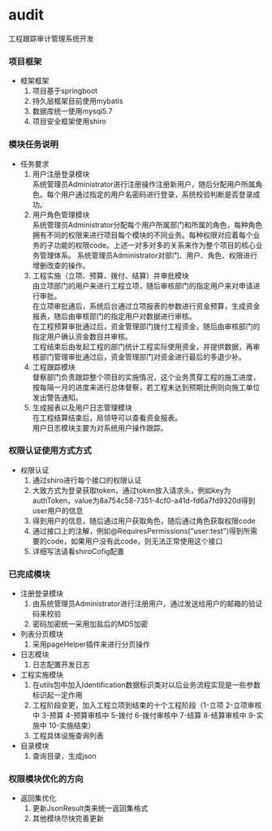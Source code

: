 # audit
工程跟踪审计管理系统开发
### 项目框架
- 框架框架
  1. 项目基于springboot
  2. 持久层框架目前使用mybatis
  3. 数据库统一使用mysql5.7
  4. 项目安全框架使用shiro
### 模块任务说明
- 任务要求
  1. 用户注册登录模块  
  系统管理员Administrator进行注册操作注册新用户，随后分配用户所属角色。每个用户通过指定的用户名密码进行登录，系统校验判断是否登录成功。
  2. 用户角色管理模块  
  系统管理员Administrator分配每个用户所属部门和所属的角色，每种角色拥有不同的权限来进行项目每个模块的不同业务。每种权限对应着每个业务的子功能的权限code。上述一对多对多的关系来作为整个项目的核心业务管理体系。
  系统管理员Administrator对部门、用户、角色、权限进行增删改查的操作。
  3. 工程实施（立项、预算、拨付、结算）并审批模块  
  由立项部门的用户来进行工程立项，随后审核部门的指定用户来对申请进行审批。  
  在立项审批通后，系统后台通过立项报表的参数进行资金预算，生成资金报表，随后由审核部门的指定用户对数据进行审核。  
  在工程预算审批通过后，资金管理部门拨付工程资金，随后由审核部门的指定用户确认资金数目并审核。  
  工程结束后由发起工程的部门统计工程实际使用资金，并提供数据，再审核部门管理审批通过后，资金管理部门对资金进行最后的多退少补。 
  4. 工程跟踪模块  
  督察部门负责跟踪整个项目的实施情况，这个业务贯穿工程的施工进度，按每隔一月的进度来进行总体督察，若工程未达到预期比例则向施工单位发出警告通知。  
  5. 生成报表以及用户日志管理模块  
  在工程结算结束后，局领导可以查看资金报表。  
  用户日志模块主要为对系统用户操作跟踪。
### 权限认证使用方式方式
- 权限认证
  1. 通过shiro进行每个接口的权限认证
  2. 大致方式为登录获取token，通过token放入请求头，例如key为authToken，value为8a754c58-7351-4cf0-a41d-fd6a7fd9320d得到user用户的信息
  3. 得到用户的信息，随后通过用户获取角色，随后通过角色获取权限code
  4. 通过接口上的注解，例如@RequiresPermissions("user:test")得到所需要的code，如果用户没有此code，则无法正常使用这个接口
  5. 详细写法请看shiroCofig配置
### 已完成模块
- 注册登录模块
  1. 由系统管理员Administrator进行注册用户，通过发送给用户的邮箱的验证码来校验
  2. 密码加密统一采用加盐后的MD5加密
- 列表分页模块
  1. 采用pageHelper插件来进行分页操作
- 日志模块
  1. 日志配置开发日志
- 工程实施模块
  1. 在utils包中加入Identification数据标识类对以后业务流程实现是一些参数标识起一定作用
  2. 工程阶段变更，加入工程立项到结束的十个工程阶段（1-立项 2-立项审核中 3-预算 4-预算审核中 5-拨付 6-拨付审核中 7-结算 8-结算审核中 9-实施中 10-实施结束）
  3. 工程具体设施查询列表
- 目录模块
  1. 查询目录，生成json
### 权限模块优化的方向
- 返回集优化
  1. 更新JsonResult类来统一返回集格式
  2. 其他模块尽快完善更新
